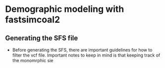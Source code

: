 # Demographic modeling with fastsimcoal2

## Generating the SFS file 
- Before generating the SFS, there are important guidelines for how to filter the vcf file. Important notes to keep in mind is that keeping track of the monomrphic sie
